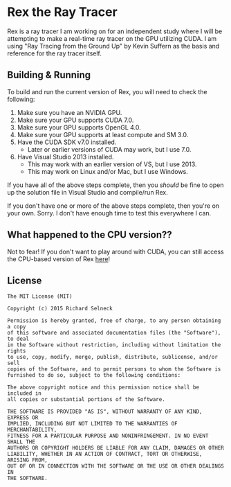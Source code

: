# Rex the Ray Tracer

Rex is a ray tracer I am working on for an independent study where I will
be attempting to make a real-time ray tracer on the GPU utilizing CUDA. I
am using "Ray Tracing from the Ground Up" by Kevin Suffern as the basis and
reference for the ray tracer itself.

## Building & Running

To build and run the current version of Rex, you will need to check the
following:

1.   Make sure you have an NVIDIA GPU.
2.   Make sure your GPU supports CUDA 7.0.
3.   Make sure your GPU supports OpenGL 4.0.
4.   Make sure your GPU supports at least compute and SM 3.0.
5.   Have the CUDA SDK v7.0 installed.
     * Later or earlier versions of CUDA may work, but I use 7.0.
6.   Have Visual Studio 2013 installed.
     * This may work with an earlier version of VS, but I use 2013.
     * This may work on Linux and/or Mac, but I use Windows.

If you have all of the above steps complete, then you *should* be fine
to open up the solution file in Visual Studio and compile/run Rex.

If you don't have one or more of the above steps complete, then you're on
your own. Sorry. I don't have enough time to test this everywhere I can.

## What happened to the CPU version??

Not to fear! If you don't want to play around with CUDA, you can still
access the CPU-based version of Rex [here](https://github.com/fastinvsqrt/rex/tree/CPU)!

## License

```
The MIT License (MIT)

Copyright (c) 2015 Richard Selneck

Permission is hereby granted, free of charge, to any person obtaining a copy
of this software and associated documentation files (the "Software"), to deal
in the Software without restriction, including without limitation the rights
to use, copy, modify, merge, publish, distribute, sublicense, and/or sell
copies of the Software, and to permit persons to whom the Software is
furnished to do so, subject to the following conditions:

The above copyright notice and this permission notice shall be included in
all copies or substantial portions of the Software.

THE SOFTWARE IS PROVIDED "AS IS", WITHOUT WARRANTY OF ANY KIND, EXPRESS OR
IMPLIED, INCLUDING BUT NOT LIMITED TO THE WARRANTIES OF MERCHANTABILITY,
FITNESS FOR A PARTICULAR PURPOSE AND NONINFRINGEMENT. IN NO EVENT SHALL THE
AUTHORS OR COPYRIGHT HOLDERS BE LIABLE FOR ANY CLAIM, DAMAGES OR OTHER
LIABILITY, WHETHER IN AN ACTION OF CONTRACT, TORT OR OTHERWISE, ARISING FROM,
OUT OF OR IN CONNECTION WITH THE SOFTWARE OR THE USE OR OTHER DEALINGS IN
THE SOFTWARE.
```